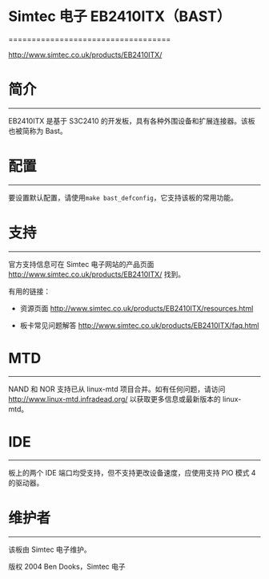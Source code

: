 # Simtec 电子 EB2410ITX（BAST）

===================================

http://www.simtec.co.uk/products/EB2410ITX/

# 简介

------------

EB2410ITX 是基于 S3C2410 的开发板，具有各种外围设备和扩展连接器。该板也被简称为 Bast。

# 配置

-------------

要设置默认配置，请使用`make bast_defconfig`，它支持该板的常用功能。

# 支持

-------

官方支持信息可在 Simtec 电子网站的产品页面 http://www.simtec.co.uk/products/EB2410ITX/ 找到。

有用的链接：

- 资源页面 http://www.simtec.co.uk/products/EB2410ITX/resources.html

- 板卡常见问题解答 http://www.simtec.co.uk/products/EB2410ITX/faq.html

# MTD

---

NAND 和 NOR 支持已从 linux-mtd 项目合并。如有任何问题，请访问 http://www.linux-mtd.infradead.org/ 以获取更多信息或最新版本的 linux-mtd。

# IDE

---

板上的两个 IDE 端口均受支持，但不支持更改设备速度，应使用支持 PIO 模式 4 的驱动器。

# 维护者

-----------

该板由 Simtec 电子维护。

版权 2004 Ben Dooks，Simtec 电子